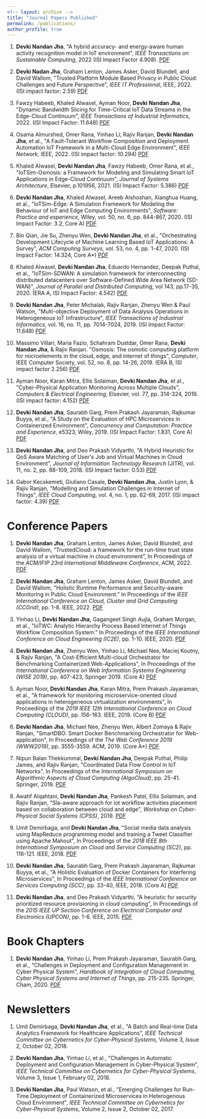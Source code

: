 ```yaml
---
<!-- layout: archive -->
title: "Journal Papers Published"
permalink: /publications/
author_profile: true
---
```


1. <b>Devki Nandan Jha</b>, "A hybrid accuracy- and energy-aware human activity recognition model in IoT environment", <i>IEEE Transactions on Sustainable Computing</i>, 2022 (ISI Impact Factor 4.908). [PDF](https://ieeexplore.ieee.org/abstract/document/9900469)

1. <b>Devki Nadan Jha</b>, Graham Lenton, James Asker, David Blundell, and David Wallom, "Trusted Platform Module Based Privacy in Public Cloud: Challenges and Future Perspective", <i>IEEE IT Professional</i>, IEEE, 2022. (ISI impact factor: 2.59) [PDF](https://ora.ox.ac.uk/objects/uuid:36e86aec-d7c4-4565-a296-09d02b9caf4a/download_file?file_format=&safe_filename=Jha_et_al_2022_trusted_platform_module.pdf&type_of_work=Journal+article)

2. Fawzy Habeeb, Khaled Alwasel, Ayman Noor, <b>Devki Nandan Jha</b>, "Dynamic Bandwidth Slicing for Time-Critical IoT Data Streams in the Edge-Cloud Continuum", <i>IEEE Transactions of Industrial Informatics</i>, 2022. (ISI Impact Factor: 11.648) [PDF](https://ieeexplore.ieee.org/abstract/document/9762563)

3. Osama Almurshed, Omer Rana, Yinhao Li, Rajiv Ranjan, <b>Devki Nandan Jha</b>, et al., "A Fault-Tolerant Workflow Composition and Deployment Automation IoT Framework in a Multi-Cloud Edge Environment", <i>IEEE Network</i>, IEEE, 2022. (ISI impact factor: 10.294) [PDF](https://www.computer.org/csdl/magazine/ic/2022/04/09431696/1tB9eyBCaRy)

6. Khaled Alwasel, <b>Devki Nandan Jha</b>, Fawzy Habeeb, Omer Rana, et al., "IoTSim-Osmosis: a Framework for Modeling and Simulating Smart IoT Applications in Edge-Cloud Continuum", <i>Journal of Systems Architecture</i>, Elsevier, p.101956, 2021. (ISI Impact Factor: 5.386) [PDF](https://www.sciencedirect.com/science/article/abs/pii/S1383762120302083)

4. <b>Devki Nandan Jha</b>, Khaled Alwasel, Areeb Alshoshan, Xianghua Huang, et al., "IoTSim-Edge: A Simulation Framework for Modeling the Behaviour of IoT and Edge Computing Environments", <i>Software: Practice and experience</i>, Wiley, vol. 50, no. 6, pp. 844-867, 2020. (ISI Impact Factor: 3.2, Core A) [PDF](https://doi.org/10.1002/spe.2787)

5. Bin Qian, Jie Su, Zhenyu Wen, <b>Devki Nandan Jha</b>, et al., "Orchestrating Development Lifecycle of Machine Learning Based IoT Applications: A Survey", <i>ACM Computing Surveys</i>, vol. 53, no. 4, pp. 1-47, 2020. (ISI Impact Factor: 14.324, Core A*) [PDF](https://doi.org/10.1145/3398020)

7. Khaled Alwasel, <b>Devki Nandan Jha</b>, Eduardo Hernandez, Deepak Puthal, et al., "IoTSim-SDWAN: A simulation framework for interconnecting distributed datacenters over Software-Defined Wide Area Network (SD-WAN)", <i>Journal of Parallel and Distributed Computing</i>, vol 143, pp.17-35, 2020. (ERA A, ISI Impact Factor: 4.542) [PDF](https://doi.org/10.1016/j.jpdc.2020.04.006)

8. <b>Devki Nandan Jha</b>, Peter Michalak, Rajiv Ranjan, Zhenyu Wen & Paul Watson, "Multi-objective Deployment of Data Analysis Operations in Heterogeneous IoT Infrastructure", <i>IEEE Transactions of Industrial Informatics</i>, vol. 16, no. 11, pp. 7014-7024, 2019. (ISI Impact Factor: 11.648) [PDF](https://doi.org/10.1109/TII.2019.2961676) 

9. Massimo Villari, Maria Fazio, Schahram Dustdar, Omer Rana, <b>Devki Nandan Jha</b>, & Rajiv Ranjan. "Osmosis: The osmotic computing platform for microelements in the cloud, edge, and internet of things", <i>Computer</i>, IEEE Computer Society, vol. 52, no. 8, pp. 14-26, 2019. (ERA B, ISI impact factor 2.256) [PDF](https://doi.org/10.1109/MC.2018.2888767)

10. Ayman Noor, Karan Mitra, Ellis Solaiman, <b>Devki Nandan Jha</b>, et al., "Cyber-Physical Application Monitoring Across Multiple Clouds", <i>Computers & Electrical Engineering</i>, Elsevier, vol. 77, pp. 314-324, 2019. (ISI impact factor: 4.152) [PDF](https://doi.org/10.1016/j.compeleceng.2019.06.007) 

11. <b>Devki Nandan Jha</b>, Saurabh Garg, Prem Prakash Jayaraman, Rajkumar Buyya, et al., "A Study on the Evaluation of HPC Microservices in Containerized Environment", <i>Concurrency and Computation: Practice and Experience</i>, e5323, Wiley, 2019. (ISI Impact Factor: 1.831, Core A) [PDF](https://doi.org/10.1002/cpe.5323) 

12. <b>Devki Nandan Jha</b>, and Deo Prakash Vidyarthi, "A Hybrid Heuristic for QoS Aware Matching of User's Job and Virtual Machines in Cloud Environment", <i>Journal of Information Technology Research</i> (JITR), vol. 11, no. 2, pp. 88-109, 2018. (ISI Impact factor: 0.53) [PDF]() 

13. Gabor Kecskemeti, Giuliano Casale, <b>Devki Nandan Jha</b>, Justin Lyon, & Rajiv Ranjan, "Modelling and Simulation Challenges in Internet of Things", <i>IEEE Cloud Computing</i>, vol. 4, no. 1, pp. 62-69, 2017. (ISI impact factor: 4.39) [PDF](https://doi.org/10.1109/MCC.2017.18)




Conference Papers
======

1. <b>Devki Nandan Jha</b>, Graham Lenton, James Asker, David Blundell, and David Wallom, “TrustedCloud: a framework for the run-time trust state analysis of a virtual machine in cloud environment”, In Proceedings of the <i> ACM/IFIP 23rd International Middleware Conference</i>, ACM, 2022. [PDF](https://dl.acm.org/doi/abs/10.1145/3565386.3565492)

1. <b>Devki Nandan Jha</b>, Graham Lenton, James Asker, David Blundell, and David Wallom, "Holistic Runtime Performance and Security-aware Monitoring in Public Cloud Environment." In Proceedings of the <i>IEEE International Conference on Cloud, Cluster and Grid Computing (CCGrid)</i>, pp. 1-8. IEEE, 2022. [PDF](https://ieeexplore.ieee.org/abstract/document/9826090)

2. Yinhao Li, <b>Devki Nandan Jha</b>, Gagangeet Singh Aujla, Graham Morgan, et al., "IoTWC: Analytic Hierarchy Process Based Internet of Things Workflow Composition System." In Proceedings of the <i>IEEE International Conference on Cloud Engineering (IC2E)</i>, pp. 1-10. IEEE, 2020. [PDF](https://doi.org/10.1109/IC2E48712.2020.00007)

3. <b>Devki Nandan Jha</b>, Zhenyu Wen, Yinhao Li, Michael Nee, Maciej Koutny, & Rajiv Ranjan, "A Cost-Efficient Multi-cloud Orchestrator for Benchmarking Containerized Web-Applications", In Proceedings of the <i>International Conference on Web Information Systems Engineering (WISE 2019)</i>, pp. 407-423, Springer 2019. (Core A) [PDF](https://doi.org/10.1007/978-3-030-34223-4_26)

4. Ayman Noor, <b>Devki Nandan Jha</b>, Karan Mitra, Prem Prakash Jayaraman, et al., "A framework for monitoring microservice-oriented cloud applications in heterogeneous virtualization environments", In Proceedings of the <i>2019 IEEE 12th International Conference on Cloud Computing (CLOUD)</i>, pp. 156-163. IEEE, 2019. (Core B) [PDF](https://doi.org/10.1109/CLOUD.2019.00035)

5. <b>Devki Nandan Jha</b>, Michael Nee, Zhenyu Wen, Albert Zomaya & Rajiv Ranjan, "SmartDBO: Smart Docker Benchmarking Orchestrator for Web-application", In Proceedings of the <i>The Web Conference 2019 (WWW2019)</i>, pp. 3555-3559. ACM, 2019. (Core A*) [PDF](https://doi.org/10.1145/3308558.3314137)

6. Nipun Balan Thekkummal, <b>Devki Nandan Jha</b>, Deepak Puthal, Philip James, and Rajiv Ranjan, "Coordinated Data Flow Control in IoT Networks", In Proceedings of the <i>International Symposium on Algorithmic Aspects of Cloud Computing (AlgoCloud)</i>, pp. 25-41. Springer, 2019. [PDF](https://doi.org/10.1007/978-3-030-58628-7_3)

7. Awatif Alqahtani, <b>Devki Nandan Jha</b>, Pankesh Patel, Ellis Solaiman, and Rajiv Ranjan, "Sla-aware approach for iot workflow activities placement based on collaboration between cloud and edge", <i>Workshop on Cyber-Physical Social Systems (CPSS)</i>, 2019. [PDF](https://eprint.ncl.ac.uk/file_store/production/261746/7C77583F-D262-4B8B-9965-38F1E22B3A14.pdf)

8. Umit Demirbaga, and <b>Devki Nandan Jha</b>, "Social media data analysis using MapReduce programming model and training a Tweet Classifier using Apache Mahout", In Proceedings of the <i>2018 IEEE 8th International Symposium on Cloud and Service Computing (SC2)</i>, pp. 116-121. IEEE, 2018. [PDF](https://doi.org/10.1109/SC2.2018.00024)

9. <b>Devki Nandan Jha</b>, Saurabh Garg, Prem Prakash Jayaraman, Rajkumar Buyya, et al., "A Holistic Evaluation of Docker Containers for Interfering Microservices", In Proceedings of the <i>IEEE International Conference on Services Computing (SCC)</i>, pp. 33-40, IEEE, 2018. [Core A] [PDF](https://doi.org/10.1109/SCC.2018.00012)

11. <b>Devki Nandan Jha</b>, and Deo Prakash Vidyarthi, "A heuristic for security prioritized resource provisioning in cloud computing", In Proceedings of the <i>2015 IEEE UP Section Conference on Electrical Computer and Electronics (UPCON)</i>, pp. 1-6. IEEE, 2015. [PDF](https://doi.org/10.1109/UPCON.2015.7456728)

Book Chapters
======

1. <b>Devki Nandan Jha</b>, Yinhao Li, Prem Prakash Jayaraman, Saurabh Garg, et al., "Challenges in Deployment and Configuration Management in Cyber Physical System", <i>Handbook of Integration of Cloud Computing, Cyber Physical Systems and Internet of Things</i>, pp. 215-235. Springer, Cham, 2020. [PDF](https://doi.org/10.1007/978-3-030-43795-4_9)

Newsletters
======

1. Umit Demirbaga, <b>Devki Nandan Jha</b>, et al., "A Batch and Real-time Data Analytics Framework for Healthcare Applications", <i>IEEE Technical Committee on Cybernetics for Cyber-Physical Systems</i>, Volume 3, Issue 2, October 02, 2018. 

2. <b>Devki Nandan Jha</b>, Yinhao Li, et al., "Challenges in Automatic Deployment and Configuration Management in Cyber-Physical System", <i>IEEE Technical Committee on Cybernetics for Cyber-Physical Systems</i>, Volume 3, Issue 1, February 02, 2018. 

3. <b>Devki Nandan Jha</b>, Paul Watson, et al., "Emerging Challenges for Run-Time Deployment of Containerized Microservices in Heterogenous Cloud Environment", <i>IEEE Technical Committee on Cybernetics for Cyber-Physical Systems</i>, Volume 2, Issue 2, October 02, 2017.

